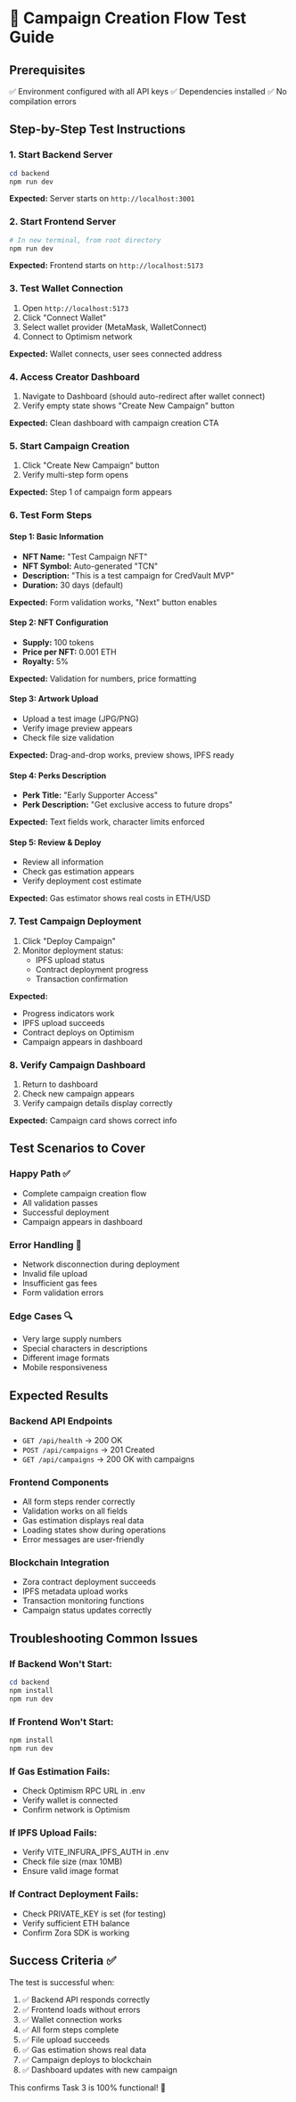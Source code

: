 # 🧪 Campaign Creation Flow Test Guide

## Prerequisites
✅ Environment configured with all API keys
✅ Dependencies installed
✅ No compilation errors

## Step-by-Step Test Instructions

### 1. Start Backend Server
```powershell
cd backend
npm run dev
```
**Expected:** Server starts on `http://localhost:3001`

### 2. Start Frontend Server
```powershell
# In new terminal, from root directory
npm run dev
```
**Expected:** Frontend starts on `http://localhost:5173`

### 3. Test Wallet Connection
1. Open `http://localhost:5173`
2. Click "Connect Wallet" 
3. Select wallet provider (MetaMask, WalletConnect)
4. Connect to Optimism network

**Expected:** Wallet connects, user sees connected address

### 4. Access Creator Dashboard
1. Navigate to Dashboard (should auto-redirect after wallet connect)
2. Verify empty state shows "Create New Campaign" button

**Expected:** Clean dashboard with campaign creation CTA

### 5. Start Campaign Creation
1. Click "Create New Campaign" button
2. Verify multi-step form opens

**Expected:** Step 1 of campaign form appears

### 6. Test Form Steps

#### Step 1: Basic Information
- **NFT Name:** "Test Campaign NFT"
- **NFT Symbol:** Auto-generated "TCN"
- **Description:** "This is a test campaign for CredVault MVP"
- **Duration:** 30 days (default)

**Expected:** Form validation works, "Next" button enables

#### Step 2: NFT Configuration  
- **Supply:** 100 tokens
- **Price per NFT:** 0.001 ETH
- **Royalty:** 5%

**Expected:** Validation for numbers, price formatting

#### Step 3: Artwork Upload
- Upload a test image (JPG/PNG)
- Verify image preview appears
- Check file size validation

**Expected:** Drag-and-drop works, preview shows, IPFS ready

#### Step 4: Perks Description
- **Perk Title:** "Early Supporter Access"  
- **Perk Description:** "Get exclusive access to future drops"

**Expected:** Text fields work, character limits enforced

#### Step 5: Review & Deploy
- Review all information
- Check gas estimation appears
- Verify deployment cost estimate

**Expected:** Gas estimator shows real costs in ETH/USD

### 7. Test Campaign Deployment
1. Click "Deploy Campaign"
2. Monitor deployment status:
   - IPFS upload status
   - Contract deployment progress
   - Transaction confirmation

**Expected:** 
- Progress indicators work
- IPFS upload succeeds  
- Contract deploys on Optimism
- Campaign appears in dashboard

### 8. Verify Campaign Dashboard
1. Return to dashboard
2. Check new campaign appears
3. Verify campaign details display correctly

**Expected:** Campaign card shows correct info

## Test Scenarios to Cover

### Happy Path ✅
- Complete campaign creation flow
- All validation passes
- Successful deployment
- Campaign appears in dashboard

### Error Handling 🚨
- Network disconnection during deployment
- Invalid file upload
- Insufficient gas fees
- Form validation errors

### Edge Cases 🔍
- Very large supply numbers
- Special characters in descriptions
- Different image formats
- Mobile responsiveness

## Expected Results

### Backend API Endpoints
- `GET /api/health` → 200 OK
- `POST /api/campaigns` → 201 Created
- `GET /api/campaigns` → 200 OK with campaigns

### Frontend Components
- All form steps render correctly
- Validation works on all fields
- Gas estimation displays real data
- Loading states show during operations
- Error messages are user-friendly

### Blockchain Integration
- Zora contract deployment succeeds
- IPFS metadata upload works
- Transaction monitoring functions
- Campaign status updates correctly

## Troubleshooting Common Issues

### If Backend Won't Start:
```powershell
cd backend
npm install
npm run dev
```

### If Frontend Won't Start:
```powershell
npm install
npm run dev
```

### If Gas Estimation Fails:
- Check Optimism RPC URL in .env
- Verify wallet is connected
- Confirm network is Optimism

### If IPFS Upload Fails:
- Verify VITE_INFURA_IPFS_AUTH in .env
- Check file size (max 10MB)
- Ensure valid image format

### If Contract Deployment Fails:
- Check PRIVATE_KEY is set (for testing)
- Verify sufficient ETH balance
- Confirm Zora SDK is working

## Success Criteria ✅

The test is successful when:
1. ✅ Backend API responds correctly
2. ✅ Frontend loads without errors  
3. ✅ Wallet connection works
4. ✅ All form steps complete
5. ✅ File upload succeeds
6. ✅ Gas estimation shows real data
7. ✅ Campaign deploys to blockchain
8. ✅ Dashboard updates with new campaign

This confirms Task 3 is 100% functional! 🚀
